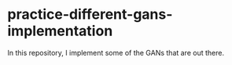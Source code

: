 # practice-different-gans-implementation
In this repository, I implement some of the GANs that are out there.
